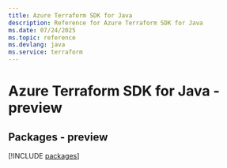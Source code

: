 ```yaml
---
title: Azure Terraform SDK for Java
description: Reference for Azure Terraform SDK for Java
ms.date: 07/24/2025
ms.topic: reference
ms.devlang: java
ms.service: terraform
---
```

# Azure Terraform SDK for Java - preview
## Packages - preview
[!INCLUDE [packages](terraform-index.md)]
